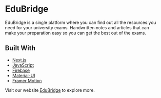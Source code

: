 # EduBridge

EduBridge is a single platform where you can find out all the resources you need for your university exams. Handwritten notes and articles that can make your preparation easy so you can get the best out of the exams.

## Built With

- [Next.js](https://nextjs.org/)
- [JavaScript](https://www.javascript.com/)
- [Firebase](https://firebase.google.com/)
- [Material-UI](https://material-ui.com/)
- [Framer Motion](https://www.framer.com/api/motion/)

Visit our website [EduBridge](https://edubridge.vercel.app/) to explore more.